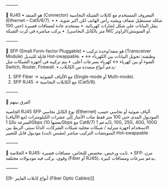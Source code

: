 ⸻

📌 RJ45 • هو المنفذ (Connector) المعروف المستخدم مع كابلات الشبكة النحاسية (Ethernet – Cat5/6/7). • شكله مستطيل شفاف ويشبه رأس الهاتف لكن أكبر شوية. • ينقل البيانات على شكل إشارات كهربائية. • يستخدم عادة لمسافات قصيرة (حتى 100 متر بالكابل النحاسي). • يركب مباشرة في كرت الشبكة NIC أو السويتش/الراوتر.

⸻

📌 SFP (Small Form-factor Pluggable) • هو منفذ/وحدة تركيب (Transceiver Module) قابلة للتبديل Hot-swappable. • وظيفته: تحويل البيانات بين الكهرباء ↔ الضوء أو بين كهرباء ↔ كهرباء بسرعات أعلى. • يتم تركيبه في أجهزة الشبكات مثل Switch, Router, Firewall. • يدعم أنواع متعددة من الكابلات:

1. SFP Fiber → مع الألياف الضوئية (Single-mode أو Multi-mode).
2. SFP RJ45 → مع الكابلات النحاسية (Cat5/6).

⸻

📌 الفرق بينهم

الخاصية RJ45 SFP نوع الكابل نحاسي (Ethernet) ألياف ضوئية أو نحاسي حسب الموديول المدى حتى 100 متر فقط مئات الأمتار إلى عشرات الكيلومترات (مع الألياف) السرعة غالبًا 1Gbps (بعضها 10Gbps مع Cat6/7) يدعم 1G, 10G, 25G, 40G, 100G الاستخدام أجهزة منزلية / شبكات محلية شبكات الشركات، الداتا سنتر، الربط بين السويتشات التركيب مباشر (مقبس ثابت) موديول قابل للتغيير Hot-swappable

⸻

📌 الخلاصة • RJ45: ثابت ورخيص، مخصص للنحاس، مسافات قصيرة. • SFP: مرن وقوي، يركب فيه موديولات مختلفة (Fiber أو RJ45)، يدعم سرعات ومسافات كبيرة.

⸻









[[9- أنواع كابلات الفايبر (Fiber Optic Cables)]]